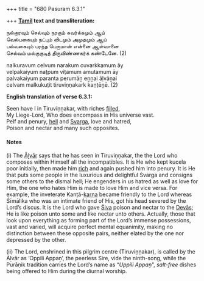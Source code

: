 +++
title = "680 Pasuram 6.3.1"

+++
**[Tamil](/definition/tamil#history "show Tamil definitions") text and transliteration:**

நல்குரவும் செல்வும் நரகும் சுவர்க்கமும் ஆய்  
வெல்பகையும் நட்பும் விடமும் அமுதமும் ஆய்  
பல்வகையும் பரந்த பெருமான் என்னை ஆள்வானை  
செல்வம் மல்குகுடித் திருவிண்ணகர்க் கண்டேனே. (2)

nalkuravum celvum narakum cuvarkkamum āy  
velpakaiyum naṭpum viṭamum amutamum āy  
palvakaiyum paranta perumāṉ eṉṉai āḷvāṉai  
celvam malkukuṭit tiruviṇṇakark kaṇṭēṉē. (2)

**English translation of verse 6.3.1:**

Seen have I in Tiruviṇṇakar, with riches [filled](/definition/filling#history "show filled definitions"),  
My Liege-Lord, Who does encompass in His universe vast.  
Pelf and penury, [hell](/definition/hell#history "show hell definitions") and [Svarga](/definition/svarga#vaishnavism "show Svarga definitions"), love and hatred,  
Poison and nectar and many such opposites.

#### Notes

\(i\) The [Āḻvār](/definition/aḻvar#vaishnavism "show Āḻvār definitions") says that he has seen in Tiruviṇṇakar, the the Lord who composes within Himself all the incompatibles. It is He who kept kucela poor initially, then made him [rich](/definition/rich#history "show rich definitions") and again pushed him into penury. It is He that puts some people in the luxurious and delightful Svarga and consigns some others to the dismal hell; He engenders in us hatred as well as love for Him, the one who hates Him is made to love Him and vice versa. For example, the inveterate Kanṭā-[karṇa](/definition/karna#vaishnavism "show karṇa definitions") became friendly to the Lord whereas Śīmālika who was an intimate friend of His, got his head severed by the Lord’s discus. It is the Lord who gave [Śiva](/definition/shiva#vaishnavism "show Śiva definitions") poison and nectar to the [Devās](/definition/deva#vaishnavism "show Devās definitions"); He is like poison unto some and like nectar unto others. Actually, those that look upon everything as forming part of the Lord’s immense possessions, vast and varied, will acquire perfect mental equanimity, making no distinction between these opposite pairs, neither elated by the one nor depressed by the other.

\(ii\) The Lord, enshrined in this pilgrim centre (Tiruviṇṇakar), is called by the Āḻvār as ‘Oppili Appaṉ’, the peerless Sire, vide the ninth-song, while the Purāṇik tradition carries the Lord’s name as “*Uppili Appaṉ*”, *salt-free* dishes being offered to Him during the diurnal worship.


